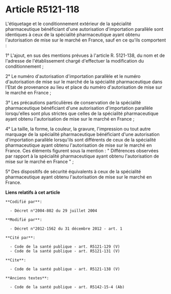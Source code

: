 # Article R5121-118

L'étiquetage et le conditionnement extérieur de la spécialité pharmaceutique bénéficiant d'une autorisation d'importation
parallèle sont identiques à ceux de la spécialité pharmaceutique ayant obtenu l'autorisation de mise sur le marché en France,
sauf en ce qu'ils comportent : 

1° L'ajout, en sus des mentions prévues à l'article R. 5121-138, du nom et de l'adresse de l'établissement chargé d'effectuer
la modification du conditionnement ; 

2° Le numéro d'autorisation d'importation parallèle et le numéro d'autorisation de mise sur le marché de la spécialité
pharmaceutique dans l'Etat de provenance au lieu et place du numéro d'autorisation de mise sur le marché en France ; 

3° Les précautions particulières de conservation de la spécialité pharmaceutique bénéficiant d'une autorisation d'importation
parallèle lorsqu'elles sont plus strictes que celles de la spécialité pharmaceutique ayant obtenu l'autorisation de mise sur
le marché en France ; 

4° La taille, la forme, la couleur, la gravure, l'impression ou tout autre marquage de la spécialité pharmaceutique
bénéficiant d'une autorisation d'importation parallèle lorsqu'ils sont différents de ceux de la spécialité pharmaceutique
ayant obtenu l'autorisation de mise sur le marché en France. Ces éléments figurent sous la mention : " Différences observées
par rapport à la spécialité pharmaceutique ayant obtenu l'autorisation de mise sur le marché en France " ; 

5° Des dispositifs de sécurité équivalents à ceux de la spécialité pharmaceutique ayant obtenu l'autorisation de mise sur le
marché en France.

**Liens relatifs à cet article**

	**Codifié par**:

	  - Décret n°2004-802 du 29 juillet 2004

	**Modifié par**:

	  - Décret n°2012-1562 du 31 décembre 2012 - art. 1

	**Cité par**:

	  - Code de la santé publique - art. R5121-129 (V)
	  - Code de la santé publique - art. R5121-131 (V)

	**Cite**:

	  - Code de la santé publique - art. R5121-138 (V)

	**Anciens textes**:

	  - Code de la santé publique - art. R5142-15-4 (Ab)
